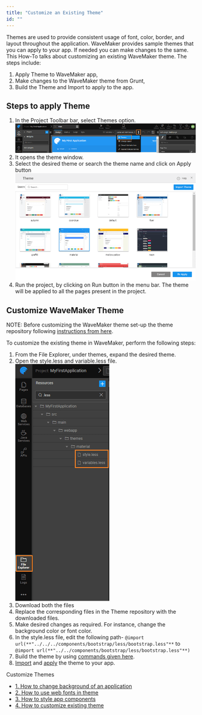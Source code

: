 ```yaml
---
title: "Customize an Existing Theme"
id: ""
---
```


Themes are used to provide consistent usage of font, color, border, and layout throughout the application. WaveMaker provides sample themes that you can apply to your app. If needed you can make changes to the same. This How-To talks about customizing an existing WaveMaker theme. The steps include:

1. Apply Theme to WaveMaker app,
2. Make changes to the WaveMaker theme from Grunt,
3. Build the Theme and Import to apply to the app.

## Steps to apply Theme

1. In the Project Toolbar bar, select Themes option. [![](../assets/theme_change.png)](../assets/theme_change.png)
2. It opens the theme window.
3. Select the desired theme or search the theme name and click on Apply button [![](../assets/Themes.png)](../assets/Themes.png)
4. Run the project, by clicking on Run button in the menu bar. The theme will be applied to all the pages present in the project.

## **Customize WaveMaker Theme**

NOTE: Before customizing the WaveMaker theme set-up the theme repository following [instructions from here](/learn/app-development/ui-design/themes/#create-theme).

To customize the existing theme in WaveMaker, perform the following steps:

1. From the File Explorer, under themes, expand the desired theme.
2. Open the style.less and variable.less file. [![](../assets/theme_customize.png)](../assets/theme_customize.png)
3. Download both the files
4. Replace the corresponding files in the Theme repository with the downloaded files.
5. Make desired changes as required. For instance, change the background color or font color.
6. In the style.less file, edit the following path- `@import url(**"../../../components/bootstrap/less/bootstrap.less"**` to `@import url(**"../../components/bootstrap/less/bootstrap.less"**)`
7. Build the theme by using [commands given here](/learn/app-development/ui-design/themes/#build-theme).
8. [Import](/learn/app-development/ui-design/themes/#import-theme) and [apply](/learn/app-development/ui-design/themes/#apply-theme) the theme to your app.

Customize Themes

- [1\. How to change background of an application](/learn/how-tos/customizing-theme/#background)
- [2\. How to use web fonts in theme](/learn/how-tos/customizing-theme/#web-fonts)
- [3\. How to style app components](/learn/how-tos/customizing-theme/#styling)
- [4\. How to customize existing theme](#)
